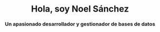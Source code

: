 <h1 align="center">Hola, soy Noel Sánchez</h1>
<h3 align="center">Un apasionado desarrollador y gestionador de bases de datos</h3>




